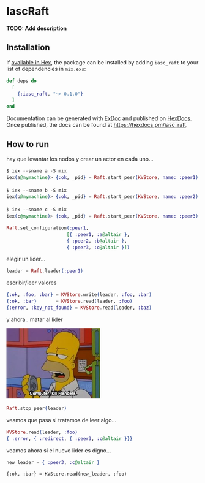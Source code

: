 # IascRaft

**TODO: Add description**

## Installation

If [available in Hex](https://hex.pm/docs/publish), the package can be installed
by adding `iasc_raft` to your list of dependencies in `mix.exs`:

```elixir
def deps do
  [
    {:iasc_raft, "~> 0.1.0"}
  ]
end
```

Documentation can be generated with [ExDoc](https://github.com/elixir-lang/ex_doc)
and published on [HexDocs](https://hexdocs.pm). Once published, the docs can
be found at <https://hexdocs.pm/iasc_raft>.

## How to run

hay que levantar los nodos y crear un actor en cada uno...

```elixir
$ iex --sname a -S mix
iex(a@mymachine)> {:ok, _pid} = Raft.start_peer(KVStore, name: :peer1)

$ iex --sname b -S mix
iex(b@mymachine)> {:ok, _pid} = Raft.start_peer(KVStore, name: :peer2)

$ iex --sname c -S mix
iex(c@mymachine)> {:ok, _pid} = Raft.start_peer(KVStore, name: :peer3)
```

```elixir
Raft.set_configuration(:peer1,
                      [{ :peer1, :a@altair },
                      { :peer2, :b@altair },
                      { :peer3, :c@altair }])
```

elegir un lider...

```elixir
leader = Raft.leader(:peer1)
```

escribir/leer valores

```elixir 
{:ok, :foo, :bar} = KVStore.write(leader, :foo, :bar)
{:ok, :bar}       = KVStore.read(leader, :foo)
{:error, :key_not_found} = KVStore.read(leader, :baz)
```

y ahora.. matar al lider

![](./img/kill_flanders.jpg)

```elixir
Raft.stop_peer(leader)
```

veamos que pasa si tratamos de leer algo...


```elixir
KVStore.read(leader, :foo)
{ :error, { :redirect, { :peer3, :c@altair }}}
```

veamos ahora si el nuevo lider es digno...

```elixir
new_leader = { :peer3, :c@altair }
```

```
{:ok, :bar} = KVStore.read(new_leader, :foo)
```



